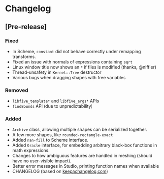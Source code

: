 # Changelog

## [Pre-release]
### Fixed
- In Scheme, `constant` did not behave correctly under remapping transforms.
- Fixed an issue with normals of expressions containing `sqrt`
- Linux window title now shows an `*` if files is modified (thanks, @niffler)
- Thread-unsafety in `Kernel::Tree` destructor
- Various bugs when dragging shapes with free variables
### Removed
- `libfive_template*` and `libfive_args*` APIs
- `findBounds` API (due to unpredictability)
### Added
- `Archive` class, allowing multiple shapes can be serialized together.
- A few more shapes, like `rounded-rectangle-exact`
- Added `nan-fill` to Scheme interface.
- Added `Oracle` interface, for embedding arbitrary black-box functions in math expressions.
- Changes to how ambiguous features are handled in meshing (should have no user-visible impact).
- Better error messages in Studio, printing function names when available
- CHANGELOG (based on [keepachangelog.com](https://keepachangelog.com/en/1.0.0/))
